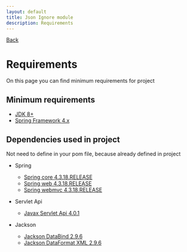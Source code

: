 ```yaml
---
layout: default
title: Json Ignore module
description: Requirements
---
```


[Back](../README.md) 

# Requirements
On this page you can find minimum requirements for project

## Minimum requirements
* [JDK 8+](https://www.oracle.com/technetwork/java/javase/downloads/jdk8-downloads-2133151.html)
* [Spring Framework 4.x](https://docs.spring.io/spring/docs/4.3.18.RELEASE/spring-framework-reference/htmlsingle/)

## Dependencies used in project
Not need to define in your pom file, because already defined in project

* Spring
  * [Spring core 4.3.18.RELEASE](https://search.maven.org/artifact/org.springframework/spring-core/4.3.18.RELEASE/jar)
  * [Spring web 4.3.18.RELEASE](https://search.maven.org/artifact/org.springframework/spring-web/4.3.18.RELEASE/jar)
  * [Spring webmvc 4.3.18.RELEASE](https://search.maven.org/artifact/org.springframework/spring-webmvc/4.3.18.RELEASE/jar)
* Servlet Api
  * [Javax Servlet Api 4.0.1](https://search.maven.org/artifact/javax.servlet/javax.servlet-api/4.0.1/jar)

* Jackson
  * [Jackson DataBind 2.9.6](https://search.maven.org/artifact/com.fasterxml.jackson.core/jackson-databind/2.9.6/bundle)
  * [Jackson DataFormat XML 2.9.6](https://search.maven.org/artifact/com.fasterxml.jackson.dataformat/jackson-dataformat-xml/2.9.6/bundle)
  